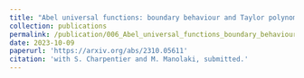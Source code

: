 ```yaml
---
title: "Abel universal functions: boundary behaviour and Taylor polynomials"
collection: publications
permalink: /publication/006_Abel_universal_functions_boundary_behaviour_and_Taylor_polynomials
date: 2023-10-09
paperurl: 'https://arxiv.org/abs/2310.05611'
citation: 'with S. Charpentier and M. Manolaki, submitted.'
---
```

